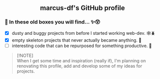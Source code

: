<h2 align="center">marcus-df's GitHub profile</h2>

 ### 🥁 In these old boxes you will find... ✨😲
 - [X] dusty and buggy projects from before I started working web-dev. 🕸️🪲
 - [X] empty skeleton projects that never actually became anything. 🦴
 - [ ] interesting code that can be repurposed for something productive. 💩

> [!NOTE]\
> When I get some time and inspiration (really if), I'm planning on renovating this profile, add and develop some of my ideas for projects.


<!--
**marcus-df/marcus-df** is a ✨ _special_ ✨ repository because its `README.md` (this file) appears on your GitHub profile.

Here are some ideas to get you started:

- 🔭 I’m currently working on ...
- 🌱 I’m currently learning ...
- 👯 I’m looking to collaborate on ...
- 🤔 I’m looking for help with ...
- 💬 Ask me about ...
- 📫 How to reach me: ...
- 😄 Pronouns: ...
- ⚡ Fun fact: ...
-->
